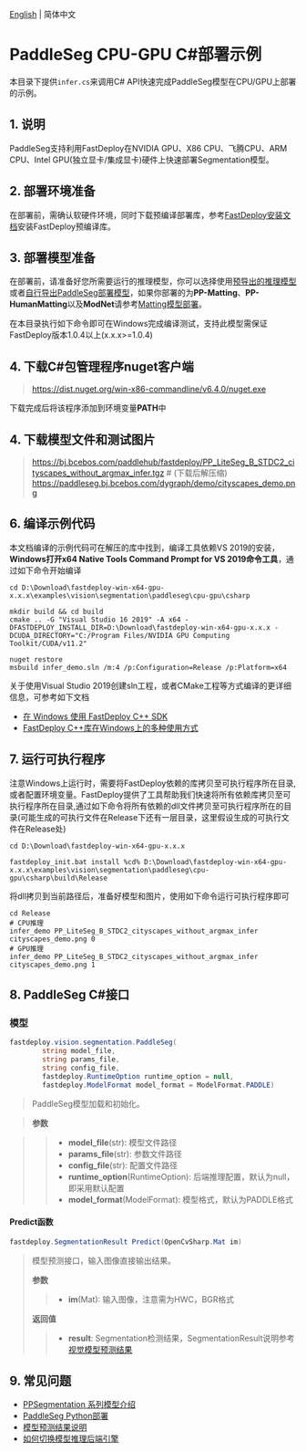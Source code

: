 [English](README.md) | 简体中文
# PaddleSeg CPU-GPU C#部署示例

本目录下提供`infer.cs`来调用C# API快速完成PaddleSeg模型在CPU/GPU上部署的示例。

## 1. 说明  
PaddleSeg支持利用FastDeploy在NVIDIA GPU、X86 CPU、飞腾CPU、ARM CPU、Intel GPU(独立显卡/集成显卡)硬件上快速部署Segmentation模型。

## 2. 部署环境准备  
在部署前，需确认软硬件环境，同时下载预编译部署库，参考[FastDeploy安装文档](https://github.com/PaddlePaddle/FastDeploy/blob/develop/docs/cn/build_and_install#FastDeploy预编译库安装)安装FastDeploy预编译库。

## 3. 部署模型准备
在部署前，请准备好您所需要运行的推理模型，你可以选择使用[预导出的推理模型](../README.md)或者[自行导出PaddleSeg部署模型](../README.md)，如果你部署的为**PP-Matting**、**PP-HumanMatting**以及**ModNet**请参考[Matting模型部署](../../../matting)。


在本目录执行如下命令即可在Windows完成编译测试，支持此模型需保证FastDeploy版本1.0.4以上(x.x.x>=1.0.4)

## 4. 下载C#包管理程序nuget客户端
> https://dist.nuget.org/win-x86-commandline/v6.4.0/nuget.exe

下载完成后将该程序添加到环境变量**PATH**中

## 4. 下载模型文件和测试图片
> https://bj.bcebos.com/paddlehub/fastdeploy/PP_LiteSeg_B_STDC2_cityscapes_without_argmax_infer.tgz # (下载后解压缩)
> https://paddleseg.bj.bcebos.com/dygraph/demo/cityscapes_demo.png


## 6. 编译示例代码

本文档编译的示例代码可在解压的库中找到，编译工具依赖VS 2019的安装，**Windows打开x64 Native Tools Command Prompt for VS 2019命令工具**，通过如下命令开始编译

```shell
cd D:\Download\fastdeploy-win-x64-gpu-x.x.x\examples\vision\segmentation\paddleseg\cpu-gpu\csharp

mkdir build && cd build
cmake .. -G "Visual Studio 16 2019" -A x64 -DFASTDEPLOY_INSTALL_DIR=D:\Download\fastdeploy-win-x64-gpu-x.x.x -DCUDA_DIRECTORY="C:/Program Files/NVIDIA GPU Computing Toolkit/CUDA/v11.2"

nuget restore
msbuild infer_demo.sln /m:4 /p:Configuration=Release /p:Platform=x64
```

关于使用Visual Studio 2019创建sln工程，或者CMake工程等方式编译的更详细信息，可参考如下文档
- [在 Windows 使用 FastDeploy C++ SDK](https://github.com/PaddlePaddle/FastDeploy/blob/develop/docs/cn/faq/use_sdk_on_windows.md)
- [FastDeploy C++库在Windows上的多种使用方式](https://github.com/PaddlePaddle/FastDeploy/blob/develop/docs/cn/faq/use_sdk_on_windows_build.md)

## 7. 运行可执行程序

注意Windows上运行时，需要将FastDeploy依赖的库拷贝至可执行程序所在目录, 或者配置环境变量。FastDeploy提供了工具帮助我们快速将所有依赖库拷贝至可执行程序所在目录,通过如下命令将所有依赖的dll文件拷贝至可执行程序所在的目录(可能生成的可执行文件在Release下还有一层目录，这里假设生成的可执行文件在Release处)
```shell
cd D:\Download\fastdeploy-win-x64-gpu-x.x.x

fastdeploy_init.bat install %cd% D:\Download\fastdeploy-win-x64-gpu-x.x.x\examples\vision\segmentation\paddleseg\cpu-gpu\csharp\build\Release
```

将dll拷贝到当前路径后，准备好模型和图片，使用如下命令运行可执行程序即可
```shell
cd Release
# CPU推理
infer_demo PP_LiteSeg_B_STDC2_cityscapes_without_argmax_infer cityscapes_demo.png 0
# GPU推理
infer_demo PP_LiteSeg_B_STDC2_cityscapes_without_argmax_infer cityscapes_demo.png 1
```

## 8. PaddleSeg C#接口

### 模型

```c#
fastdeploy.vision.segmentation.PaddleSeg(
        string model_file,
        string params_file,
        string config_file,
        fastdeploy.RuntimeOption runtime_option = null,
        fastdeploy.ModelFormat model_format = ModelFormat.PADDLE)
```

> PaddleSeg模型加载和初始化。

> **参数**

>> * **model_file**(str): 模型文件路径
>> * **params_file**(str): 参数文件路径
>> * **config_file**(str): 配置文件路径
>> * **runtime_option**(RuntimeOption): 后端推理配置，默认为null，即采用默认配置
>> * **model_format**(ModelFormat): 模型格式，默认为PADDLE格式

#### Predict函数

```c#
fastdeploy.SegmentationResult Predict(OpenCvSharp.Mat im)
```

> 模型预测接口，输入图像直接输出结果。
>
> **参数**
>
>> * **im**(Mat): 输入图像，注意需为HWC，BGR格式
>>
> **返回值**
>
>> * **result**: Segmentation检测结果，SegmentationResult说明参考[视觉模型预测结果](https://github.com/PaddlePaddle/FastDeploy/blob/develop/docs/api/vision_results/)

## 9. 常见问题  

- [PPSegmentation 系列模型介绍](../../)
- [PaddleSeg Python部署](../python)
- [模型预测结果说明](https://github.com/PaddlePaddle/FastDeploy/blob/develop/docs/api/vision_results/)
- [如何切换模型推理后端引擎](https://github.com/PaddlePaddle/FastDeploy/blob/develop/docs/cn/faq/how_to_change_backend.md)
